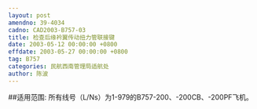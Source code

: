 ```yaml
---
layout: post
amendno: 39-4034
cadno: CAD2003-B757-03
title: 检查后缘衿翼传动扭力管联接键
date: 2003-05-12 00:00:00 +0800
effdate: 2003-05-27 00:00:00 +0800
tag: B757
categories: 民航西南管理局适航处
author: 陈波
---
```


##适用范围:
所有线号（L/Ns）为1-979的B757-200、-200CB、-200PF飞机。


